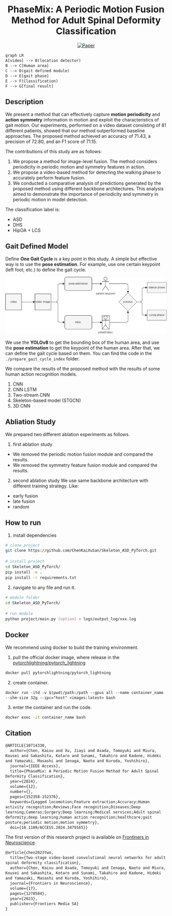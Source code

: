 <div align="center">    
 
# PhaseMix: A Periodic Motion Fusion Method for Adult Spinal Deformity Classification
  
[![Paper](https://open.ieee.org/wp-content/uploads/ieee-open-logo2x.png)](https://ieeexplore.ieee.org/document/10714330)

</div>
 
``` mermaid
graph LR
A[video] --> B(location detector)
B --> C[Human area]
C --> D(gait defined module)
D --> E[gait phase]
E --> F(Classification)
F --> G[final result]
```

## Description

We present a method that can effectively capture **motion periodicity** and **action symmetry** information in motion and exploit the characteristics of gait motion.
Our experiments, performed on a video dataset consisting of 81 different patients, showed that our method outperformed baseline approaches. 
The proposed method achieved an accuracy of 71.43, a precision of 72.80, and an F1 score of 71.15.

The contributions of this study are as follows:

1. We propose a method for image-level fusion. The method considers periodicity in periodic motion and symmetry features in action.
2. We propose a video-based method for detecting the walking phase to accurately perform feature fusion.
3. We conducted a comparative analysis of predictions generated by the proposed method using different backbone architectures. This analysis aimed to demonstrate the importance of periodicity and symmetry in periodic motion in model detection.

The classification label is:

- ASD
- DHS
- HipOA + LCS

## Gait Defined Model

Define **One Gait Cycle** is a key point in this study.
A simple but effective way is to use the **pose estimation**.
For example, use one certain keypoint (left foot, etc.) to define the gait cycle.

![define one gait cycle](images/gait_cycle.png)

We use the **YOLOv8** to get the bounding box of the human area, and use the **pose estimation** to get the keypoint of the human area.
After that, we can define the gait cycle based on them.
You can find the code in the `./prepare_gait_cycle_index` folder.

We compare the results of the proposed method with the results of some human action recognition models.
1. CNN 
2. CNN LSTM 
3. Two-stream CNN
4. Skeleton-based model (STGCN)
5. 3D CNN 

## Abliation Study 

We prepared two different ablation experiments as follows.
1. first ablation study
- We removed the periodic motion fusion module and compared the results.
- We removed the symmetry feature fusion module and compared the results.

2. second ablation study
We use same backbone architecture with different training strategy.
Like:
- early fusion
- late fusion
- random

## How to run

1. install dependencies

``` bash
# clone project   
git clone https://github.com/ChenKaiXuSan/Skeleton_ASD_PyTorch.git

# install project   
cd Skeleton_ASD_PyTorch/ 
pip install -e .   
pip install -r requirements.txt
```

2. navigate to any file and run it.

```bash
# module folder
cd Skeleton_ASD_PyTorch/

# run module 
python project/main.py [option] > logs/output_log/xxx.log 
```

## Docker  

We recommend using docker to build the training environment.

1. pull the official docker image, where release in the [pytorchlightning/pytorch_lightning](https://hub.docker.com/r/pytorchlightning/pytorch_lightning)

``` bash  
docker pull pytorchlightning/pytorch_lightning
```

2. create container.

``` bach  
docker run -itd -v $(pwd)/path:/path --gpus all --name container_name --shm-size 32g --ipc="host" <images:latest> bash 

```

3. enter the container and run the code.

``` bash  
docker exec -it container_name bash
```


## Citation

```
@ARTICLE{10714330,
  author={Chen, Kaixu and Xu, Jiayi and Asada, Tomoyuki and Miura, Kousei and Sakashita, Kotaro and Sunami, Takahiro and Kadone, Hideki and Yamazaki, Masashi and Ienaga, Naoto and Kuroda, Yoshihiro},
  journal={IEEE Access}, 
  title={PhaseMix: A Periodic Motion Fusion Method for Adult Spinal Deformity Classification}, 
  year={2024},
  volume={12},
  number={},
  pages={152358-152376},
  keywords={Legged locomotion;Feature extraction;Accuracy;Human activity recognition;Reviews;Face recognition;Diseases;Deep learning;Cameras;Surgery;Deep learning;Medical services;Adult spinal deformity;deep learning;human action recognition;healthcare;gait posture;periodic motion;motion symmetry},
  doi={10.1109/ACCESS.2024.3479165}}
```

The first version of this research project is available on [Frontiners in Neuroscience](https://www.frontiersin.org/journals/neuroscience/articles/10.3389/fnins.2023.1278584/full).

```
@article{chen2023two,
  title={Two-stage video-based convolutional neural networks for adult spinal deformity classification},
  author={Chen, Kaixu and Asada, Tomoyuki and Ienaga, Naoto and Miura, Kousei and Sakashita, Kotaro and Sunami, Takahiro and Kadone, Hideki and Yamazaki, Masashi and Kuroda, Yoshihiro},
  journal={Frontiers in Neuroscience},
  volume={17},
  pages={1278584},
  year={2023},
  publisher={Frontiers Media SA}
}
```
